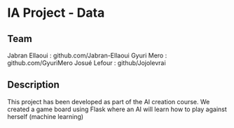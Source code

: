 # IA Project - Data

## Team
Jabran Ellaoui : github.com/Jabran-Ellaoui
Gyuri Mero : github.com/GyuriMero
Josué Lefour : github/Jojolevrai

## Description
This project has been developed as part of the AI creation course. We created a game board using Flask where an AI will learn how to play against herself (machine learning)
